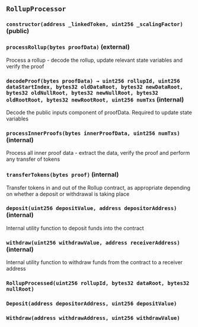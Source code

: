 ## `RollupProcessor`






### `constructor(address _linkedToken, uint256 _scalingFactor)` (public)





### `processRollup(bytes proofData)` (external)



Process a rollup - decode the rollup, update relevant state variables and
verify the proof


### `decodeProof(bytes proofData) → uint256 rollupId, uint256 dataStartIndex, bytes32 oldDataRoot, bytes32 newDataRoot, bytes32 oldNullRoot, bytes32 newNullRoot, bytes32 oldRootRoot, bytes32 newRootRoot, uint256 numTxs` (internal)



Decode the public inputs component of proofData. Required to update state variables


### `processInnerProofs(bytes innerProofData, uint256 numTxs)` (internal)



Process all inner proof data - extract the data, verify the proof and perform
any transfer of tokens


### `transferTokens(bytes proof)` (internal)



Transfer tokens in and out of the Rollup contract, as appropriate depending on whether a 
deposit or withdrawal is taking place


### `deposit(uint256 depositValue, address depositorAddress)` (internal)



Internal utility function to deposit funds into the contract


### `withdraw(uint256 withdrawValue, address receiverAddress)` (internal)



Internal utility function to withdraw funds from the contract to a receiver address



### `RollupProcessed(uint256 rollupId, bytes32 dataRoot, bytes32 nullRoot)`





### `Deposit(address depositorAddress, uint256 depositValue)`





### `Withdraw(address withdrawAddress, uint256 withdrawValue)`





